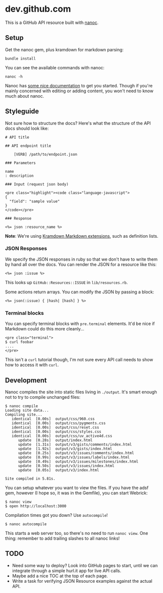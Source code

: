 # dev.github.com

This is a GitHub API resource built with [nanoc][nanoc].

## Setup

Get the nanoc gem, plus kramdown for markdown parsing:

    bundle install

You can see the available commands with nanoc:

    nanoc -h

Nanoc has [some nice documentation](http://nanoc.stoneship.org/docs/3-getting-started/) to get you started.  Though if you're mainly concerned with editing or adding content, you won't need to know much about nanoc.

[nanoc]: http://nanoc.stoneship.org/

## Styleguide

Not sure how to structure the docs?  Here's what the structure of the
API docs should look like:

    # API title

    ## API endpoint title

        [VERB] /path/to/endpoint.json

    ### Parameters

    name
    : description

    ### Input (request json body)

    <pre class="highlight"><code class="language-javascript">
    {
      "field": "sample value"
    }
    </code></pre>

    ### Response

    <%= json :resource_name %>

**Note**: We're using [Kramdown Markdown extensions](http://kramdown.rubyforge.org/syntax.html), such as definition lists.

### JSON Responses

We specify the JSON responses in ruby so that we don't have to write
them by hand all over the docs.  You can render the JSON for a resource
like this:

    <%= json :issue %>

This looks up `GitHub::Resources::ISSUE` in `lib/resources.rb`.

Some actions return arrays.  You can modify the JSON by passing a block:

    <%= json(:issue) { |hash| [hash] } %>

### Terminal blocks

You can specify terminal blocks with `pre.terminal` elements.  It'd be
nice if Markdown could do this more cleanly...

    <pre class="terminal">
    $ curl foobar
    ....
    </pre>

This isn't a `curl` tutorial though, I'm not sure every API call needs
to show how to access it with `curl`.

## Development

Nanoc compiles the site into static files living in `./output`.  It's
smart enough not to try to compile unchanged files:

    $ nanoc compile
    Loading site data...
    Compiling site...
       identical  [0.00s]  output/css/960.css
       identical  [0.00s]  output/css/pygments.css
       identical  [0.00s]  output/css/reset.css
       identical  [0.00s]  output/css/styles.css
       identical  [0.00s]  output/css/uv_active4d.css
          update  [0.28s]  output/index.html
          update  [1.31s]  output/v3/gists/comments/index.html
          update  [1.92s]  output/v3/gists/index.html
          update  [0.25s]  output/v3/issues/comments/index.html
          update  [0.99s]  output/v3/issues/labels/index.html
          update  [0.49s]  output/v3/issues/milestones/index.html
          update  [0.50s]  output/v3/issues/index.html
          update  [0.05s]  output/v3/index.html

    Site compiled in 5.81s.

You can setup whatever you want to view the files.  If you have the adsf
gem, however (I hope so, it was in the Gemfile), you can start Webrick:

    $ nanoc view
    $ open http://localhost:3000

Compilation times got you down?  Use `autocompile`!

    $ nanoc autocompile

This starts a web server too, so there's no need to run `nanoc view`.
One thing: remember to add trailing slashes to all nanoc links!

## TODO

* Need some way to deploy?  Look into GitHub pages to start, until we
  can integrate through a simple hurl.it app for live API calls.
* Maybe add a nice TOC at the top of each page.
* Write a task for verifying JSON Resource examples against the actual
  API.

